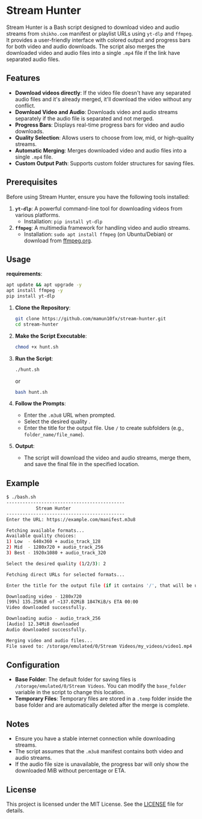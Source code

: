 # Stream Hunter

Stream Hunter is a Bash script designed to download video and audio streams from `shikho.com` manifest or playlist URLs using `yt-dlp` and `ffmpeg`. It provides a user-friendly interface with colored output and progress bars for both video and audio downloads. The script also merges the downloaded video and audio files into a single `.mp4` file if the link have separated audio files.

## Features
- **Download videos directly**: If the video file doesn't have any separated audio files and it's already merged, it'll download the video without any conflict.
- **Download Video and Audio**: Downloads video and audio streams separately if the audio file is separated and not merged.
- **Progress Bars**: Displays real-time progress bars for video and audio downloads.
- **Quality Selection**: Allows users to choose from low, mid, or high-quality streams.
- **Automatic Merging**: Merges downloaded video and audio files into a single `.mp4` file.
- **Custom Output Path**: Supports custom folder structures for saving files.

## Prerequisites

Before using Stream Hunter, ensure you have the following tools installed:

1. **`yt-dlp`**: A powerful command-line tool for downloading videos from various platforms.
   - Installation: `pip install yt-dlp`
2. **`ffmpeg`**: A multimedia framework for handling video and audio streams.
   - Installation: `sudo apt install ffmpeg` (on Ubuntu/Debian) or download from [ffmpeg.org](https://ffmpeg.org/download.html).

## Usage

**requirements**:
   ```bash
   apt update && apt upgrade -y
   apt install ffmpeg -y
   pip install yt-dlp
   ```
1. **Clone the Repository**:
   ```bash
   git clone https://github.com/mamun10fx/stream-hunter.git
   cd stream-hunter
   ```

2. **Make the Script Executable**:
   ```bash
   chmod +x hunt.sh
   ```

3. **Run the Script**:
   ```bash
   ./hunt.sh
   ```
   or
   ```bash
   bash hunt.sh
   ```
5. **Follow the Prompts**:
   - Enter the `.m3u8` URL when prompted.
   - Select the desired quality .
   - Enter the title for the output file. Use `/` to create subfolders (e.g., `folder_name/file_name`).

6. **Output**:
   - The script will download the video and audio streams, merge them, and save the final file in the specified location.

## Example

```bash
$ ./bash.sh
--------------------------------------------
           Stream Hunter
--------------------------------------------
Enter the URL: https://example.com/manifest.m3u8

Fetching available formats...
Available quality choices:
1) Low  - 640x360 + audio_track_128
2) Mid  - 1280x720 + audio_track_256
3) Best - 1920x1080 + audio_track_320

Select the desired quality (1/2/3): 2

Fetching direct URLs for selected formats...

Enter the title for the output file (if it contains '/', that will be used as folder structure): my_videos/video1

Downloading video - 1280x720
[99%] 135.25MiB of ~137.02MiB 1847KiB/s ETA 00:00
Video downloaded successfully.

Downloading audio - audio_track_256
[Audio] 12.34MiB downloaded
Audio downloaded successfully.

Merging video and audio files...
File saved to: /storage/emulated/0/Stream Videos/my_videos/video1.mp4
```

## Configuration

- **Base Folder**: The default folder for saving files is `/storage/emulated/0/Stream Videos`. You can modify the `base_folder` variable in the script to change this location.
- **Temporary Files**: Temporary files are stored in a `.temp` folder inside the base folder and are automatically deleted after the merge is complete.

## Notes

- Ensure you have a stable internet connection while downloading streams.
- The script assumes that the `.m3u8` manifest contains both video and audio streams.
- If the audio file size is unavailable, the progress bar will only show the downloaded MiB without percentage or ETA.

## License

This project is licensed under the MIT License. See the [LICENSE](LICENSE) file for details.

